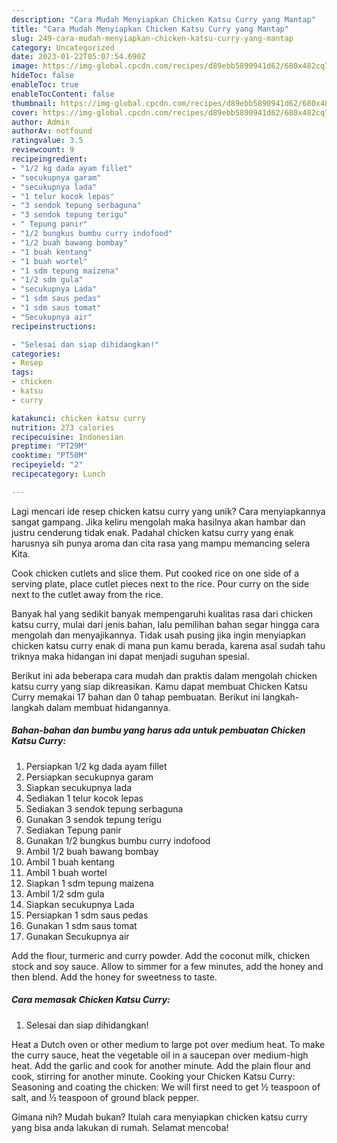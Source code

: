 ```yaml
---
description: "Cara Mudah Menyiapkan Chicken Katsu Curry yang Mantap"
title: "Cara Mudah Menyiapkan Chicken Katsu Curry yang Mantap"
slug: 249-cara-mudah-menyiapkan-chicken-katsu-curry-yang-mantap
category: Uncategorized
date: 2023-01-22T05:07:54.690Z
image: https://img-global.cpcdn.com/recipes/d89ebb5890941d62/680x482cq70/chicken-katsu-curry-foto-resep-utama.jpg
hideToc: false
enableToc: true
enableTocContent: false
thumbnail: https://img-global.cpcdn.com/recipes/d89ebb5890941d62/680x482cq70/chicken-katsu-curry-foto-resep-utama.jpg
cover: https://img-global.cpcdn.com/recipes/d89ebb5890941d62/680x482cq70/chicken-katsu-curry-foto-resep-utama.jpg
author: Admin
authorAv: notfound
ratingvalue: 3.5
reviewcount: 9
recipeingredient:
- "1/2 kg dada ayam fillet"
- "secukupnya garam"
- "secukupnya lada"
- "1 telur kocok lepas"
- "3 sendok tepung serbaguna"
- "3 sendok tepung terigu"
- " Tepung panir"
- "1/2 bungkus bumbu curry indofood"
- "1/2 buah bawang bombay"
- "1 buah kentang"
- "1 buah wortel"
- "1 sdm tepung maizena"
- "1/2 sdm gula"
- "secukupnya Lada"
- "1 sdm saus pedas"
- "1 sdm saus tomat"
- "Secukupnya air"
recipeinstructions:

- "Selesai dan siap dihidangkan!"
categories:
- Resep
tags:
- chicken
- katsu
- curry

katakunci: chicken katsu curry 
nutrition: 273 calories
recipecuisine: Indonesian
preptime: "PT29M"
cooktime: "PT50M"
recipeyield: "2"
recipecategory: Lunch

---
```





Lagi mencari ide resep chicken katsu curry yang unik? Cara menyiapkannya sangat gampang. Jika keliru mengolah maka hasilnya akan hambar dan justru cenderung tidak enak. Padahal chicken katsu curry yang enak harusnya sih punya aroma dan cita rasa yang mampu memancing selera Kita.





Cook chicken cutlets and slice them. Put cooked rice on one side of a serving plate, place cutlet pieces next to the rice. Pour curry on the side next to the cutlet away from the rice.

Banyak hal yang sedikit banyak mempengaruhi kualitas rasa dari chicken katsu curry, mulai dari jenis bahan, lalu pemilihan bahan segar hingga cara mengolah dan menyajikannya. Tidak usah pusing jika ingin menyiapkan chicken katsu curry enak di mana pun kamu berada, karena asal sudah tahu triknya maka hidangan ini dapat menjadi suguhan spesial.






Berikut ini ada beberapa cara mudah dan praktis dalam mengolah chicken katsu curry yang siap dikreasikan. Kamu dapat membuat Chicken Katsu Curry memakai 17 bahan dan 0 tahap pembuatan. Berikut ini langkah-langkah dalam membuat hidangannya.

<!--inarticleads1-->

##### Bahan-bahan dan bumbu yang harus ada untuk pembuatan Chicken Katsu Curry:

1. Persiapkan 1/2 kg dada ayam fillet
1. Persiapkan secukupnya garam
1. Siapkan secukupnya lada
1. Sediakan 1 telur kocok lepas
1. Sediakan 3 sendok tepung serbaguna
1. Gunakan 3 sendok tepung terigu
1. Sediakan  Tepung panir
1. Gunakan 1/2 bungkus bumbu curry indofood
1. Ambil 1/2 buah bawang bombay
1. Ambil 1 buah kentang
1. Ambil 1 buah wortel
1. Siapkan 1 sdm tepung maizena
1. Ambil 1/2 sdm gula
1. Siapkan secukupnya Lada
1. Persiapkan 1 sdm saus pedas
1. Gunakan 1 sdm saus tomat
1. Gunakan Secukupnya air


Add the flour, turmeric and curry powder. Add the coconut milk, chicken stock and soy sauce. Allow to simmer for a few minutes, add the honey and then blend. Add the honey for sweetness to taste. 

<!--inarticleads2-->

##### Cara memasak Chicken Katsu Curry:


1. Selesai dan siap dihidangkan!

Heat a Dutch oven or other medium to large pot over medium heat. To make the curry sauce, heat the vegetable oil in a saucepan over medium-high heat. Add the garlic and cook for another minute. Add the plain flour and cook, stirring for another minute. Cooking your Chicken Katsu Curry: Seasoning and coating the chicken: We will first need to get ½ teaspoon of salt, and ½ teaspoon of ground black pepper. 

Gimana nih? Mudah bukan? Itulah cara menyiapkan chicken katsu curry yang bisa anda lakukan di rumah. Selamat mencoba!
